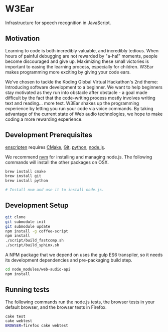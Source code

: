 # W3Ear

Infrastructure for speech recognition in JavaScript.

## Motivation

Learning to code is both incredibly valuable, and incredibly tedious. When hours
of painful debugging are not rewarded by "a-ha!" moments, people become
discouraged and give up. Maximizing these small victories is important to easing
the learning process, especially for children. W3Ear makes programming more
exciting by giving your code ears.

We've chosen to tackle the Koding Global Virtual Hackathon's 2nd theme:
Introducing software development to a beginner. We want to help beginners stay
motivated as they run into obstacle after obstacle - a goal made difficult by
the fact that the code-writing process mostly involves writing text and
reading... more text. W3Ear shakes up the programming experience by letting you
run your code via voice commands. By taking advantage of the current state of
Web audio technologies, we hope to make coding a more rewarding experience.

## Development Prerequisites

[enscripten](https://github.com/kripken/emscripten) requires
[CMake](http://www.cmake.org/),
[Git](http://git-scm.com/),
[python](https://www.python.org/),
[node.js](http://nodejs.org/).

We recommend [nvm](https://github.com/creationix/nvm) for installing and
managing node.js. The following commands will install the other packages on
OSX.


```bash
brew install cmake
brew install git
brew install python

# Install nvm and use it to install node.js.
```

## Development Setup

```bash
git clone
git submodule init
git submodule update
npm install -g coffee-script
npm install
./script/build_fastcomp.sh
./script/build_sphinx.sh
```

A NPM package that we depend on uses the gulp ES6 transpiler, so it needs its
development dependencies and pre-packaging build step.

```bash
cd node_modules/web-audio-api
npm install
```

## Running tests

The following commands run the node.js tests, the browser tests in your default
browser, and the browser tests in Firefox.

```bash
cake test
cake webtest
BROWSER=firefox cake webtest
```
